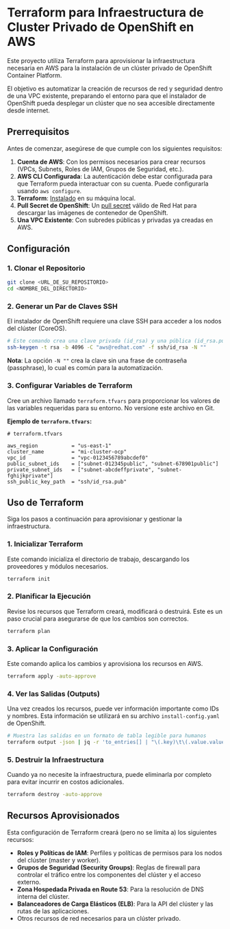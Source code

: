 # Terraform para Infraestructura de Cluster Privado de OpenShift en AWS

Este proyecto utiliza Terraform para aprovisionar la infraestructura necesaria en AWS para la instalación de un clúster privado de OpenShift Container Platform.

El objetivo es automatizar la creación de recursos de red y seguridad dentro de una VPC existente, preparando el entorno para que el instalador de OpenShift pueda desplegar un clúster que no sea accesible directamente desde internet.

## Prerrequisitos

Antes de comenzar, asegúrese de que cumple con los siguientes requisitos:

1.  **Cuenta de AWS**: Con los permisos necesarios para crear recursos (VPCs, Subnets, Roles de IAM, Grupos de Seguridad, etc.).
2.  **AWS CLI Configurada**: La autenticación debe estar configurada para que Terraform pueda interactuar con su cuenta. Puede configurarla usando `aws configure`.
3.  **Terraform**: [Instalado](https://developer.hashicorp.com/terraform/install) en su máquina local.
4.  **Pull Secret de OpenShift**: Un [pull secret](https://console.redhat.com/openshift/install/pull-secret) válido de Red Hat para descargar las imágenes de contenedor de OpenShift.
5.  **Una VPC Existente**: Con subredes públicas y privadas ya creadas en AWS.

## Configuración

### 1. Clonar el Repositorio

```bash
git clone <URL_DE_SU_REPOSITORIO>
cd <NOMBRE_DEL_DIRECTORIO>
```

### 2. Generar un Par de Claves SSH

El instalador de OpenShift requiere una clave SSH para acceder a los nodos del clúster (CoreOS).

```bash
# Este comando crea una clave privada (id_rsa) y una pública (id_rsa.pub) en el directorio 'ssh/'
ssh-keygen -t rsa -b 4096 -C "aws@redhat.com" -f ssh/id_rsa -N ""
```
**Nota**: La opción `-N ""` crea la clave sin una frase de contraseña (passphrase), lo cual es común para la automatización.

### 3. Configurar Variables de Terraform

Cree un archivo llamado `terraform.tfvars` para proporcionar los valores de las variables requeridas para su entorno. No versione este archivo en Git.

**Ejemplo de `terraform.tfvars`:**

```hcl
# terraform.tfvars

aws_region           = "us-east-1"
cluster_name         = "mi-cluster-ocp"
vpc_id               = "vpc-0123456789abcdef0"
public_subnet_ids    = ["subnet-012345public", "subnet-678901public"]
private_subnet_ids   = ["subnet-abcdeffprivate", "subnet-fghijkprivate"]
ssh_public_key_path  = "ssh/id_rsa.pub"
```

## Uso de Terraform

Siga los pasos a continuación para aprovisionar y gestionar la infraestructura.

### 1. Inicializar Terraform

Este comando inicializa el directorio de trabajo, descargando los proveedores y módulos necesarios.

```bash
terraform init
```

### 2. Planificar la Ejecución

Revise los recursos que Terraform creará, modificará o destruirá. Este es un paso crucial para asegurarse de que los cambios son correctos.

```bash
terraform plan
```

### 3. Aplicar la Configuración

Este comando aplica los cambios y aprovisiona los recursos en AWS.

```bash
terraform apply -auto-approve
```

### 4. Ver las Salidas (Outputs)

Una vez creados los recursos, puede ver información importante como IDs y nombres. Esta información se utilizará en su archivo `install-config.yaml` de OpenShift.

```bash
# Muestra las salidas en un formato de tabla legible para humanos
terraform output -json | jq -r 'to_entries[] | "\(.key)\t\(.value.value)"' | column -t
```

### 5. Destruir la Infraestructura

Cuando ya no necesite la infraestructura, puede eliminarla por completo para evitar incurrir en costos adicionales.

```bash
terraform destroy -auto-approve
```

## Recursos Aprovisionados

Esta configuración de Terraform creará (pero no se limita a) los siguientes recursos:
* **Roles y Políticas de IAM**: Perfiles y políticas de permisos para los nodos del clúster (master y worker).
* **Grupos de Seguridad (Security Groups)**: Reglas de firewall para controlar el tráfico entre los componentes del clúster y el acceso externo.
* **Zona Hospedada Privada en Route 53**: Para la resolución de DNS interna del clúster.
* **Balanceadores de Carga Elásticos (ELB)**: Para la API del clúster y las rutas de las aplicaciones.
* Otros recursos de red necesarios para un clúster privado.
